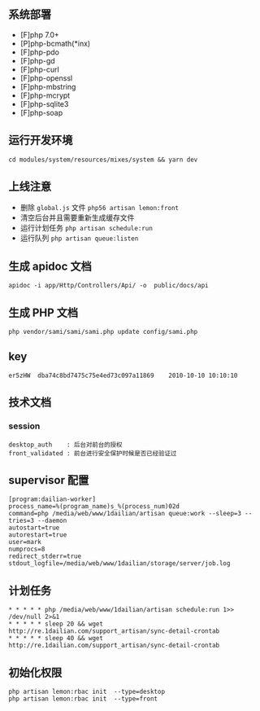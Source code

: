 ## 系统部署
- [F]php 7.0+
- [P]php-bcmath(*inx)
- [F]php-pdo
- [F]php-gd
- [F]php-curl
- [F]php-openssl
- [F]php-mbstring
- [F]php-mcrypt
- [F]php-sqlite3
- [F]php-soap

## 运行开发环境

```
cd modules/system/resources/mixes/system && yarn dev
```


## 上线注意
- 删除 `global.js` 文件 `php56 artisan lemon:front`
- 清空后台并且需要重新生成缓存文件
- 运行计划任务 `php artisan schedule:run`
- 运行队列 `php artisan queue:listen`

## 生成 apidoc 文档
```
apidoc -i app/Http/Controllers/Api/ -o  public/docs/api
```

## 生成 PHP 文档
```
php vendor/sami/sami/sami.php update config/sami.php
```

## key
```
er5zHW  dba74c8bd7475c75e4ed73c097a11869    2010-10-10 10:10:10
```

## 技术文档
### session
```
desktop_auth    : 后台对前台的授权
front_validated : 前台进行安全保护时候是否已经验证过
```


## supervisor 配置
```
[program:dailian-worker]
process_name=%(program_name)s_%(process_num)02d
command=php /media/web/www/1dailian/artisan queue:work --sleep=3 --tries=3 --daemon
autostart=true
autorestart=true
user=mark
numprocs=8
redirect_stderr=true
stdout_logfile=/media/web/www/1dailian/storage/server/job.log
```


## 计划任务
```
* * * * * php /media/web/www/1dailian/artisan schedule:run 1>> /dev/null 2>&1
* * * * * sleep 20 && wget http://re.1dailian.com/support_artisan/sync-detail-crontab
* * * * * sleep 40 && wget http://re.1dailian.com/support_artisan/sync-detail-crontab
```

## 初始化权限
```
php artisan lemon:rbac init  --type=desktop
php artisan lemon:rbac init  --type=front
```